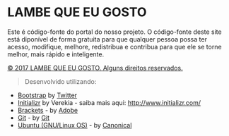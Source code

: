 # LAMBE QUE EU GOSTO

Este é código-fonte do portal do nosso projeto. O código-fonte deste site está diponível de forma gratuita para que qualquer pessoa possa ter acesso, modifique, melhore, redistribua e contribua para que ele se torne melhor, mais rápido e inteligente.

[© 2017 LAMBE QUE EU GOSTO. Alguns direitos reservados.](https://www.facebook.com/lambequeeugosto)

> Desenvolvido utilizando:

- [Bootstrap](https://github.com/twbs/bootstrap) by [Twitter](https://www.twitter.com)
- [Initializr](https://github.com/twbs/bootstrap) by Verekia - saiba mais aqui: http://www.initializr.com/
- [Brackets](http://brackets.io) - by [Adobe](http://www.adobe.com/br)
- [Git](https://git-scm.com/) - by [Git](https://git-scm.com/sfc)
- [Ubuntu (GNU/Linux OS)](https://www.ubuntu.com/) - by [Canonical](https://www.canonical.com/)